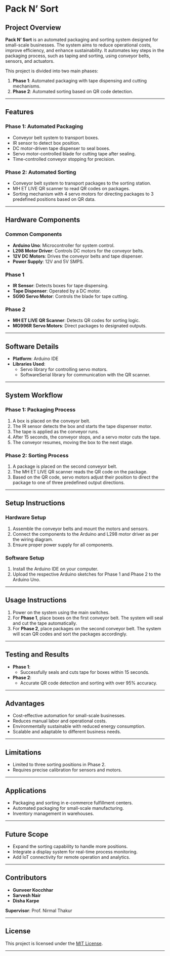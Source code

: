 # **Pack N’ Sort**

## **Project Overview**
**Pack N’ Sort** is an automated packaging and sorting system designed for small-scale businesses. The system aims to reduce operational costs, improve efficiency, and enhance sustainability. It automates key steps in the packaging process, such as taping and sorting, using conveyor belts, sensors, and actuators.

This project is divided into two main phases:
1. **Phase 1**: Automated packaging with tape dispensing and cutting mechanisms.
2. **Phase 2**: Automated sorting based on QR code detection.

---

## **Features**
### **Phase 1: Automated Packaging**
- Conveyor belt system to transport boxes.
- IR sensor to detect box position.
- DC motor-driven tape dispenser to seal boxes.
- Servo motor-controlled blade for cutting tape after sealing.
- Time-controlled conveyor stopping for precision.

### **Phase 2: Automated Sorting**
- Conveyor belt system to transport packages to the sorting station.
- MH ET LIVE QR scanner to read QR codes on packages.
- Sorting mechanism with 4 servo motors for directing packages to 3 predefined positions based on QR data.

---

## **Hardware Components**
### **Common Components**
- **Arduino Uno**: Microcontroller for system control.
- **L298 Motor Driver**: Controls DC motors for the conveyor belts.
- **12V DC Motors**: Drives the conveyor belts and tape dispenser.
- **Power Supply**: 12V and 5V SMPS.

### **Phase 1**
- **IR Sensor**: Detects boxes for tape dispensing.
- **Tape Dispenser**: Operated by a DC motor.
- **SG90 Servo Motor**: Controls the blade for tape cutting.

### **Phase 2**
- **MH ET LIVE QR Scanner**: Detects QR codes for sorting logic.
- **MG996R Servo Motors**: Direct packages to designated outputs.

---

## **Software Details**
- **Platform**: Arduino IDE
- **Libraries Used**:
  - Servo library for controlling servo motors.
  - SoftwareSerial library for communication with the QR scanner.

---

## **System Workflow**
### **Phase 1: Packaging Process**
1. A box is placed on the conveyor belt.
2. The IR sensor detects the box and starts the tape dispenser motor.
3. The tape is applied as the conveyor runs.
4. After 15 seconds, the conveyor stops, and a servo motor cuts the tape.
5. The conveyor resumes, moving the box to the next stage.

### **Phase 2: Sorting Process**
1. A package is placed on the second conveyor belt.
2. The MH ET LIVE QR scanner reads the QR code on the package.
3. Based on the QR code, servo motors adjust their position to direct the package to one of three predefined output directions.

---

## **Setup Instructions**
### **Hardware Setup**
1. Assemble the conveyor belts and mount the motors and sensors.
2. Connect the components to the Arduino and L298 motor driver as per the wiring diagram.
3. Ensure proper power supply for all components.

### **Software Setup**
1. Install the Arduino IDE on your computer.
2. Upload the respective Arduino sketches for Phase 1 and Phase 2 to the Arduino Uno.

---

## **Usage Instructions**
1. Power on the system using the main switches.
2. For **Phase 1**, place boxes on the first conveyor belt. The system will seal and cut the tape automatically.
3. For **Phase 2**, place packages on the second conveyor belt. The system will scan QR codes and sort the packages accordingly.

---

## **Testing and Results**
- **Phase 1**:
  - Successfully seals and cuts tape for boxes within 15 seconds.
- **Phase 2**:
  - Accurate QR code detection and sorting with over 95% accuracy.

---

## **Advantages**
- Cost-effective automation for small-scale businesses.
- Reduces manual labor and operational costs.
- Environmentally sustainable with reduced energy consumption.
- Scalable and adaptable to different business needs.

---

## **Limitations**
- Limited to three sorting positions in Phase 2.
- Requires precise calibration for sensors and motors.

---

## **Applications**
- Packaging and sorting in e-commerce fulfillment centers.
- Automated packaging for small-scale manufacturing.
- Inventory management in warehouses.

---

## **Future Scope**
- Expand the sorting capability to handle more positions.
- Integrate a display system for real-time process monitoring.
- Add IoT connectivity for remote operation and analytics.

---

## **Contributors**
- **Gunveer Kocchhar**  
- **Sarvesh Nair**  
- **Disha Karpe**  

**Supervisor**: Prof. Nirmal Thakur  

---

## **License**
This project is licensed under the [MIT License](LICENSE).

---
